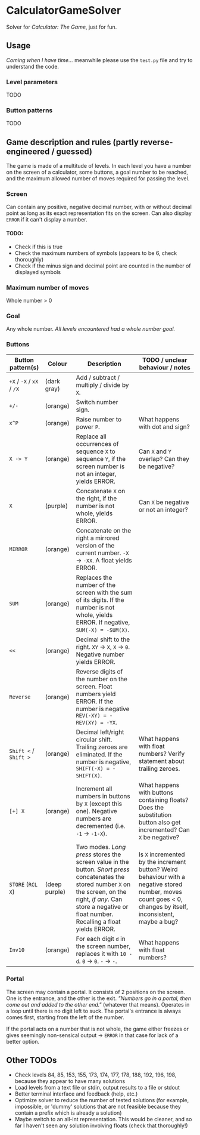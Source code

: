 # CalculatorGameSolver
Solver for _Calculator: The Game_, just for fun.

## Usage

_Coming when I have time..._ meanwhile please use the `test.py` file and try to understand the code.

### Level parameters
TODO

### Button patterns
TODO

## Game description and rules (partly reverse-engineered / guessed)
The game is made of a multitude of levels. In each level you have a number
on the screen of a calculator, some buttons, a goal number to be reached,
and the maximum allowed number of moves required for passing the level.

### Screen
Can contain any positive, negative decimal number, with or without decimal point
as long as its exact representation fits on the screen. Can also display `ERROR`
if it can't display a number.

#### TODO:
* Check if this is true
* Check the maximum numbers of symbols (appears to be 6, check thoroughly)
* Check if the minus sign and decimal point are counted in the number of displayed symbols

### Maximum number of moves
Whole number > 0

### Goal
Any whole number. _All levels encountered had a whole number goal._

### Buttons
<!-- Thanks https://www.tablesgenerator.com/markdown_tables# for the pretty awesome Markdown table generator. -->

| Button pattern(s)         | Colour        | Description                                                                                                                                                                                                                | TODO / unclear behaviour / notes                                                                                                                               |
|---------------------------|---------------|----------------------------------------------------------------------------------------------------------------------------------------------------------------------------------------------------------------------------|----------------------------------------------------------------------------------------------------------------------------------------------------------------|
| `+X` / `-X` / `xX` / `/X` | (dark gray)   | Add / subtract / multiply / divide by `X`.                                                                                                                                                                                 |                                                                                                                                                                |
| `+/-`                     | (orange)      | Switch number sign.                                                                                                                                                                                                        |                                                                                                                                                                |
| `x^P`                     | (orange)      | Raise number to power `P`.                                                                                                                                                                                                 | What happens with dot and sign?                                                                                                                                |
| `X -> Y`                  | (orange)      | Replace all occurrences of sequence `X` to sequence `Y`, if the screen number is not an integer, yields ERROR.                                                                                                             | Can `X` and `Y` overlap? Can they be negative?                                                                                                                 |
| `X`                       | (purple)      | Concatenate `X` on the right, if the number is not whole, yields ERROR.                                                                                                                                                    | Can `X` be negative or not an integer?                                                                                                                           |
| `MIRROR`                  | (orange)      | Concatenate on the right a mirrored version of the current number. `-X` -> `-XX`. A float yields ERROR.                                                                                                                    |                                                                                                                                                                |
| `SUM`                     | (orange)      | Replaces the number of the screen with the sum of its digits. If the number is not whole, yields ERROR. If negative, `SUM(-X) = -SUM(X)`.                                                                                  |                                                                                                                                                                |
| `<<`                      | (orange)      | Decimal shift to the right. `XY` -> `X`, `X` -> `0`. Negative number yields ERROR.                                                                                                                                         |                                                                                                                                                                |
| `Reverse`                 | (orange)      | Reverse digits of the number on the screen. Float numbers yield ERROR. If the number is negative `REV(-XY) = -REV(XY) = -YX`.                                                                                              |                                                                                                                                                                |
| `Shift <` / `Shift >`     | (orange)      | Decimal left/right circular shift. Trailing zeroes are eliminated. If the number is negative, `SHIFT(-X) = -SHIFT(X)`.                                                                                                     | What happens with float numbers? Verify statement about trailing zeroes.                                                                                       |
| `[+] X`                   | (orange)      | Increment all numbers in buttons by `X` (except this one). Negative numbers are decremented (i.e. `-1` -> `-1-X`).                                                                                                         | What happens with buttons containing floats? Does the substitution button also get incremented? Can `X` be negative?                                           |
| `STORE` (`RCL X`)         | (deep purple) | Two modes. _Long press_ stores the screen value in the button. _Short press_ concatenates the stored number `X` on the screen, on the right, _if any_. Can store a negative or float number. Recalling a float yields ERROR. | Is `X` incremented by the increment button? Weird behaviour with a negative stored number, moves count goes < 0, changes by itself, inconsistent, maybe a bug? |
| `Inv10`                   | (orange)      | For each digit `d` in the screen number, replaces it with `10 - d`. `0` -> `0`. `-` -> `-`.                                                                                                                                | What happens with float numbers?                                                                                                                               |

### Portal

The screen may contain a portal. It consists of 2 positions on the screen. One is the entrance, and the other is the exit. _"Numbers go in a portal, then come out and added to the other end."_ (whatever that means). Operates in a loop until there is no digit left to suck. The portal's entrance is always comes first, starting from the left of the number.

If the portal acts on a number that is not whole, the game either freezes or gives seemingly non-sensical output -> `ERROR` in that case for lack of a better option.

## Other TODOs
* Check levels 84, 85, 153, 155, 173, 174, 177, 178, 188, 192, 196, 198, because they appear to have many solutions
* Load levels from a text file or stdin, output results to a file or stdout
* Better terminal interface and feedback (help, etc.)
* Optimize solver to reduce the number of tested solutions (for example, impossible, or 'dummy' solutions that are not feasible because they contain a prefix which is already a solution)
* Maybe switch to an all-int representation. This would be cleaner, and so far I haven't seen any solution involving floats (check that thoroughly!)
